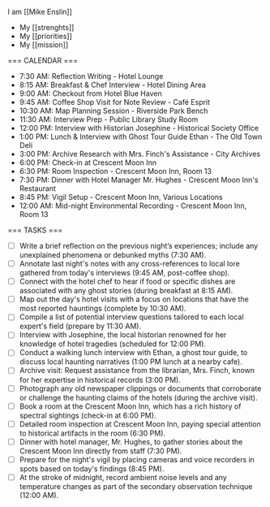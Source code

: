
I am [[Mike Enslin]]

+ My [[strenghts]]
+ My [[priorities]]
+ My [[mission]]

=== CALENDAR ===

- 7:30 AM: Reflection Writing - Hotel Lounge
- 8:15 AM: Breakfast & Chef Interview - Hotel Dining Area
- 9:00 AM: Checkout from Hotel Blue Haven
- 9:45 AM: Coffee Shop Visit for Note Review - Café Esprit
- 10:30 AM: Map Planning Session - Riverside Park Bench
- 11:30 AM: Interview Prep - Public Library Study Room
- 12:00 PM: Interview with Historian Josephine - Historical Society Office
- 1:00 PM: Lunch & Interview with Ghost Tour Guide Ethan - The Old Town Deli
- 3:00 PM: Archive Research with Mrs. Finch's Assistance - City Archives
- 6:00 PM: Check-in at Crescent Moon Inn
- 6:30 PM: Room Inspection - Crescent Moon Inn, Room 13
- 7:30 PM: Dinner with Hotel Manager Mr. Hughes - Crescent Moon Inn's Restaurant
- 8:45 PM: Vigil Setup - Crescent Moon Inn, Various Locations
- 12:00 AM: Mid-night Environmental Recording - Crescent Moon Inn, Room 13

=== TASKS ===


- [ ] Write a brief reflection on the previous night’s experiences; include any unexplained phenomena or debunked myths (7:30 AM).
- [ ] Annotate last night's notes with any cross-references to local lore gathered from today's interviews (9:45 AM, post-coffee shop).
- [ ] Connect with the hotel chef to hear if food or specific dishes are associated with any ghost stories (during breakfast at 8:15 AM).
- [ ] Map out the day's hotel visits with a focus on locations that have the most reported hauntings (complete by 10:30 AM).
- [ ] Compile a list of potential interview questions tailored to each local expert's field (prepare by 11:30 AM).
- [ ] Interview with Josephine, the local historian renowned for her knowledge of hotel tragedies (scheduled for 12:00 PM).
- [ ] Conduct a walking lunch interview with Ethan, a ghost tour guide, to discuss local haunting narratives (1:00 PM lunch at a nearby cafe).
- [ ] Archive visit: Request assistance from the librarian, Mrs. Finch, known for her expertise in historical records (3:00 PM).
- [ ] Photograph any old newspaper clippings or documents that corroborate or challenge the haunting claims of the hotels (during the archive visit).
- [ ] Book a room at the Crescent Moon Inn, which has a rich history of spectral sightings (check-in at 6:00 PM).
- [ ] Detailed room inspection at Crescent Moon Inn, paying special attention to historical artifacts in the room (6:30 PM).
- [ ] Dinner with hotel manager, Mr. Hughes, to gather stories about the Crescent Moon Inn directly from staff (7:30 PM).
- [ ] Prepare for the night's vigil by placing cameras and voice recorders in spots based on today's findings (8:45 PM).
- [ ] At the stroke of midnight, record ambient noise levels and any temperature changes as part of the secondary observation technique (12:00 AM).
